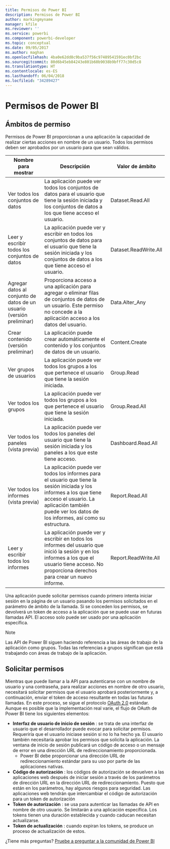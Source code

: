 ```yaml
---
title: Permisos de Power BI
description: Permisos de Power BI
author: markingmyname
manager: kfile
ms.reviewer: ''
ms.service: powerbi
ms.component: powerbi-developer
ms.topic: conceptual
ms.date: 09/05/2017
ms.author: maghan
ms.openlocfilehash: 4ba0e62dd8c9ba537f56c97489541591ec0bf2bc
ms.sourcegitcommit: 80d6b45eb84243e801b60b9038b9bff77c30d5c8
ms.translationtype: HT
ms.contentlocale: es-ES
ms.lasthandoff: 06/04/2018
ms.locfileid: "34289427"
---
```

# <a name="power-bi-permissions"></a>Permisos de Power BI
## <a name="permission-scopes"></a>Ámbitos de permiso
Permisos de Power BI proporcionan a una aplicación la capacidad de realizar ciertas acciones en nombre de un usuario. Todos los permisos deben ser aprobados por un usuario para que sean válidos.

| Nombre para mostrar | Descripción | Valor de ámbito |
| --- | --- | --- |
| Ver todos los conjuntos de datos |La aplicación puede ver todos los conjuntos de datos para el usuario que tiene la sesión iniciada y los conjuntos de datos a los que tiene acceso el usuario. |Dataset.Read.All |
| Leer y escribir todos los conjuntos de datos |La aplicación puede ver y escribir en todos los conjuntos de datos para el usuario que tiene la sesión iniciada y los conjuntos de datos a los que tiene acceso el usuario. |Dataset.ReadWrite.All |
| Agregar datos al conjunto de datos de un usuario (versión preliminar) |Proporciona acceso a una aplicación para agregar o eliminar filas de conjuntos de datos de un usuario. Este permiso no concede a la aplicación acceso a los datos del usuario. |Data.Alter_Any |
| Crear contenido (versión preliminar) |La aplicación puede crear automáticamente el contenido y los conjuntos de datos de un usuario. |Content.Create |
| Ver grupos de usuarios |La aplicación puede ver todos los grupos a los que pertenece el usuario que tiene la sesión iniciada. |Group.Read |
| Ver todos los grupos |La aplicación puede ver todos los grupos a los que pertenece el usuario que tiene la sesión iniciada. |Group.Read.All |
| Ver todos los paneles (vista previa) |La aplicación puede ver todos los paneles del usuario que tiene la sesión iniciada y los paneles a los que este tiene acceso. |Dashboard.Read.All |
| Ver todos los informes (vista previa) |La aplicación puede ver todos los informes para el usuario que tiene la sesión iniciada y los informes a los que tiene acceso el usuario. La aplicación también puede ver los datos de los informes, así como su estructura. |Report.Read.All |
| Leer y escribir todos los informes |La aplicación puede ver y escribir en todos los informes del usuario que inició la sesión y en los informes a los que el usuario tiene acceso. No proporciona derechos para crear un nuevo informe. |Report.ReadWrite.All |

Una aplicación puede solicitar permisos cuando primero intenta iniciar sesión en la página de un usuario pasando los permisos solicitados en el parámetro de ámbito de la llamada. Si se conceden los permisos, se devolverá un token de acceso a la aplicación que se puede usar en futuras llamadas API. El acceso solo puede ser usado por una aplicación específica.

> [!NOTE]
> Las API de Power BI siguen haciendo referencia a las áreas de trabajo de la aplicación como grupos. Todas las referencias a grupos significan que está trabajando con áreas de trabajo de la aplicación.
> 
> 

## <a name="requesting-permissions"></a>Solicitar permisos
Mientras que puede llamar a la API para autenticarse con un nombre de usuario y una contraseña, para realizar acciones en nombre de otro usuario, necesitará solicitar permisos que el usuario aprobará posteriormente y, a continuación, enviar el token de acceso resultante en todas las futuras llamadas. En este proceso, se sigue el protocolo [OAuth 2.0](http://oauth.net/2/) estándar. Aunque es posible que la implementación real varíe, el flujo de OAuth de Power BI tiene los siguientes elementos:

* **Interfaz de usuario de inicio de sesión** : se trata de una interfaz de usuario que el desarrollador puede evocar para solicitar permisos. Requeriría que el usuario iniciase sesión si no lo ha hecho ya. El usuario también necesitaría aprobar los permisos que solicita la aplicación. La ventana de inicio de sesión publicará un código de acceso o un mensaje de error en una dirección URL de redireccionamiento proporcionada.
  * Power BI debe proporcionar una dirección URL de redireccionamiento estándar para su uso por parte de las aplicaciones nativas.
* **Código de autorización** : los códigos de autorización se devuelven a las aplicaciones web después de iniciar sesión a través de los parámetros de dirección URL en la dirección URL de redireccionamiento. Puesto que están en los parámetros, hay algunos riesgos para seguridad. Las aplicaciones web tendrán que intercambiar el código de autorización para un token de autorización
* **Token de autorización** : se usa para autenticar las llamadas de API en nombre de otro usuario. Se limitarán a una aplicación específica. Los tokens tienen una duración establecida y cuando caducan necesitan actualizarse.
* **Token de actualización** : cuando expiran los tokens, se produce un proceso de actualización de estos.

¿Tiene más preguntas? [Pruebe a preguntar a la comunidad de Power BI](http://community.powerbi.com/)

